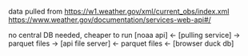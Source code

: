 
data pulled from
https://w1.weather.gov/xml/current_obs/index.xml
https://www.weather.gov/documentation/services-web-api#/

no central DB needed, cheaper to run
[noaa api] <- [pulling service] -> parquet files -> [api file server] <- parquet files <- [browser duck db]